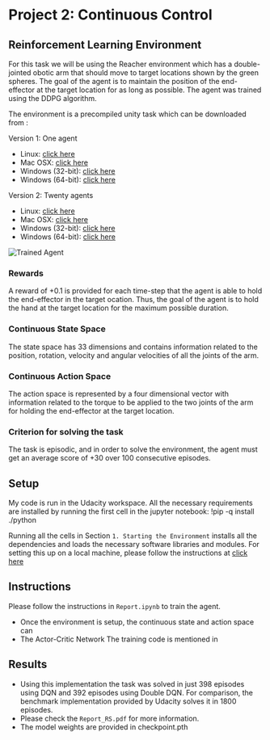 [//]: # (Image References)

[image1]: https://user-images.githubusercontent.com/10624937/43851024-320ba930-9aff-11e8-8493-ee547c6af349.gif "Trained Agent"

# Project 2: Continuous Control

## Reinforcement Learning Environment
For this task we will be using the Reacher environment which has a double-jointed obotic arm that should move to target locations shown by the green spheres. The goal of the agent is to maintain the position of the end-effector at the target location for as long as possible.
The agent was trained using the DDPG algorithm. 

The environment is a precompiled unity task which can be downloaded from :

Version 1: One agent

- Linux: [click here](https://s3-us-west-1.amazonaws.com/udacity-drlnd/P2/Reacher/one_agent/Reacher_Linux.zip)
- Mac OSX: [click here](https://s3-us-west-1.amazonaws.com/udacity-drlnd/P2/Reacher/one_agent/Reacher.app.zip)
- Windows (32-bit): [click here](https://s3-us-west-1.amazonaws.com/udacity-drlnd/P2/Reacher/one_agent/Reacher_Windows_x86.zip)
- Windows (64-bit): [click here](https://s3-us-west-1.amazonaws.com/udacity-drlnd/P2/Reacher/one_agent/Reacher_Windows_x86_64.zip)
    
Version 2: Twenty agents

- Linux: [click here](https://s3-us-west-1.amazonaws.com/udacity-drlnd/P2/Reacher/Reacher_Linux.zip)
- Mac OSX: [click here](https://s3-us-west-1.amazonaws.com/udacity-drlnd/P2/Reacher/Reacher.app.zip)
- Windows (32-bit): [click here](https://s3-us-west-1.amazonaws.com/udacity-drlnd/P2/Reacher/Reacher_Windows_x86.zip)
- Windows (64-bit): [click here](https://s3-us-west-1.amazonaws.com/udacity-drlnd/P2/Reacher/Reacher_Windows_x86_64.zip)

![Trained Agent][image1]

### Rewards
A reward of +0.1 is provided for each time-step that the agent is able to hold the end-effector in the target ocation. Thus, the goal of the agent is to hold the hand at the target location for the maximum possible duration.  

### Continuous State Space
The state space has 33 dimensions and contains information related to the position, rotation, velocity and angular velocities of all the joints of the arm.

### Continuous Action Space
The action space is represented by a four dimensional vector with information related to the torque to be applied to the two joints of the arm for holding the end-effector at the target location. 

### Criterion for solving the task
The task is episodic, and in order to solve the environment, the agent must get an average score of +30 over 100 consecutive episodes.
## Setup 
My code is run in the Udacity workspace. All the necessary requirements are installed by running the first cell in the jupyter notebook:
!pip -q install ./python

Running all the cells in Section `1. Starting the Environment` installs all the dependencies and loads the necessary software libraries and modules. 
For setting this up on a local machine, please follow the instructions at [click here](https://github.com/udacity/deep-reinforcement-learning)

## Instructions

Please follow the instructions in `Report.ipynb` to train the agent. 
- Once the environment is setup, the continuous state and action space can 
- The Actor-Critic Network 
The training code is mentioned in 

## Results
- Using this implementation the task was solved in just 398 episodes using DQN and 392 episodes using Double DQN.
For comparison, the benchmark implementation provided by Udacity solves it in 1800 episodes. 
- Please check the `Report_RS.pdf` for more information. 
- The model weights are provided in checkpoint.pth
